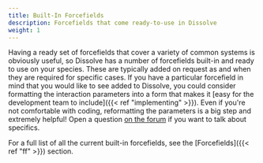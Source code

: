 ```yaml
---
title: Built-In Forcefields
description: Forcefields that come ready-to-use in Dissolve
weight: 1
---
```


Having a ready set of forcefields that cover a variety of common systems is obviously useful, so Dissolve has a number of forcefields built-in and ready to use on your species. These are typically added on request as and when they are required for specific cases. If you have a particular forcefield in mind that you would like to see added to Dissolve, you could consider formatting the interaction parameters into a form that makes it [easy for the development team to include]({{< ref "implementing" >}}). Even if you're not comfortable with coding, reformatting the parameters is a big step and extremely helpful! Open a question [on the forum](https://forum.projectdissolve.com) if you want to talk about specifics.

For a full list of all the current built-in forcefields, see the [Forcefields]({{< ref "ff" >}}) section.
